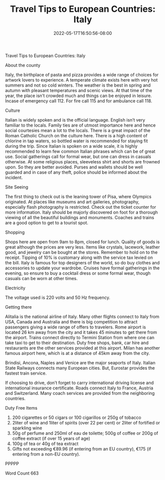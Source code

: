﻿---
title: "Travel Tips to European Countries: Italy"
date: 2022-05-17T16:50:56-08:00
description: "Travel Tips To European Countries Tips for Web Success"
featured_image: "/images/Travel Tips To European Countries.jpg"
tags: ["Travel Tips To European Countries"]
---

Travel Tips to European Countries: Italy

About the county

Italy, the birthplace of pasta and pizza provides a wide range of choices for artwork lovers to experience. A temperate climate exists here with very hot summers and not so cold winters. The weather is the best in spring and autumn with pleasant temperatures and scenic views. At that time of the year, the place isn’t crowded much and things can be enjoyed in leisure.  Incase of emergency call 112. For fire call 115 and for ambulance call 118.

Culture

Italian is widely spoken and is the official language. English isn’t very familiar to the locals. Family ties are of utmost importance here and hence social courtesies mean a lot to the locals. There is a great impact of the Roman Catholic Church on the culture here. There is a high content of chlorine in tap waters, so bottled water is recommended for staying fit during the trip. Since Italian is spoken on a wide scale, it is highly recommended to learn few common Italian phrases which can be of great use. Social gatherings call for formal wear, but one can dress in casuals otherwise. At some religious places, sleeveless shirt and shorts are frowned upon. So they are better avoided. Purses and wallets should be well guarded and in case of any theft, police should be informed about the incident. 

Site Seeing

The first thing to check out is the leaning tower of Pisa, where Olympics originated. At places like museums and art galleries, photography, especially flash photography is restricted. Check out the ticket counter for more information. Italy should be majorly discovered on foot for a thorough viewing of all the beautiful buildings and monuments. Coaches and trains are a good option to get to a tourist spot.

Shopping

Shops here are open from 9am to 8pm, closed for lunch. Quality of goods is great although the prices are very less. Items like crystals, lacework, leather good, and jewelry can be bought at the stores. Remember to hold on to the receipt. Tipping of 10% is customary along with the service tax levied on the bill. Italy is famous for top designers of the world, so do buy clothes and accessories to update your wardrobe. Cruises have formal gatherings in the evening, so ensure to buy a cocktail dress or some formal wear, though casuals can be worn at other times.

Electricity

The voltage used is 220 volts and 50 Hz frequency.

Getting there

Alitalia is the national airline of Italy.  Many other flights connect to Italy from USA, Canada and Australia and there is big competition to attract passengers giving a wide range of offers to travelers.  Rome airport is located 26 km away from the city and it takes 45 minutes to get there from the airport.  Trains connect directly to Termini Station from where one can take taxi to get to their destination. Duty free shops, bank, car hire and restaurants are the other services provided at this airport. Milan has another famous airport here, which is at a distance of 45km away from the city. 

Brindisi, Ancona, Naples and Venice are the major seaports of Italy. Italian State Railways connects many European cities. But, Eurostar provides the fastest train service.

If choosing to drive, don’t forget to carry international driving license and international insurance certificate. Roads connect Italy to France, Austria and Switzerland. Many coach services are provided from the neighboring countries. 

Duty Free Items

1. 200 cigarettes or 50 cigars or 100 cigarillos or 250g of tobacco
2. 2liter of wine and 1liter of spirits (over 22 per cent) or 2liter of fortified or sparkling wine
3. 50g of perfume and 250ml of eau de toilette; 500g of coffee or 200g of coffee extract (if over 15 years of age)
4. 100g of tea or 40g of tea extract
5. Gifts not exceeding €89.96 (if entering from an EU country), €175 (if entering from a non-EU country).

PPPPP

Word Count 663








